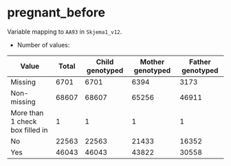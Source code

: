 # pregnant_before
Variable mapping to `AA93` in `Skjema1_v12`.
- Number of values:

| Value | Total | Child genotyped | Mother genotyped | Father genotyped |
| ----- | ----- | --------------- | ---------------- | ---------------- |
| Missing | 6701 | 6701 | 6394 | 3173 |
| Non-missing | 68607 | 68607 | 65256 | 46911 |
| More than 1 check box filled in | 1 | 1 | 1 |1 |
| No | 22563 | 22563 | 21433 |16352 |
| Yes | 46043 | 46043 | 43822 |30558 |



